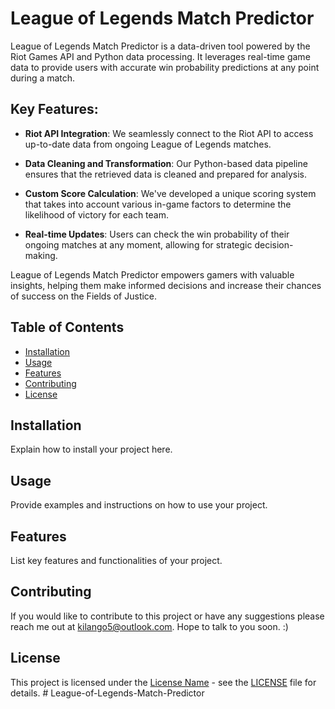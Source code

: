 # League of Legends Match Predictor

League of Legends Match Predictor is a data-driven tool powered by the Riot Games API and Python data processing. It leverages real-time game data to provide users with accurate win probability predictions at any point during a match.

## Key Features:
- **Riot API Integration**: We seamlessly connect to the Riot API to access up-to-date data from ongoing League of Legends matches.
  
- **Data Cleaning and Transformation**: Our Python-based data pipeline ensures that the retrieved data is cleaned and prepared for analysis.

- **Custom Score Calculation**: We've developed a unique scoring system that takes into account various in-game factors to determine the likelihood of victory for each team.

- **Real-time Updates**: Users can check the win probability of their ongoing matches at any moment, allowing for strategic decision-making.

League of Legends Match Predictor empowers gamers with valuable insights, helping them make informed decisions and increase their chances of success on the Fields of Justice.

## Table of Contents
- [Installation](#installation)
- [Usage](#usage)
- [Features](#features)
- [Contributing](#contributing)
- [License](#license)

## Installation

Explain how to install your project here.

## Usage

Provide examples and instructions on how to use your project.

## Features

List key features and functionalities of your project.

## Contributing

If you would like to contribute to this project or have any suggestions please reach me out at kilango5@outlook.com. Hope to talk to you soon. :)

## License

This project is licensed under the [License Name](LICENSE) - see the [LICENSE](LICENSE) file for details.
#   L e a g u e - o f - L e g e n d s - M a t c h - P r e d i c t o r 
 
 
